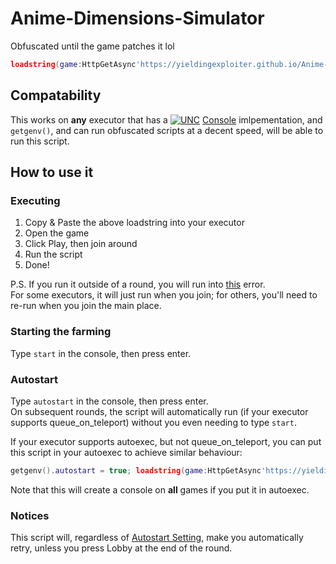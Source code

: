 # Anime-Dimensions-Simulator
Obfuscated until the game patches it lol

```lua
loadstring(game:HttpGetAsync'https://yieldingexploiter.github.io/Anime-Dimensions-Simulator/init.lua','GameScript')();
```

## Compatability
This works on **any** executor that has a [![UNC](https://yieldingexploiter.github.io/Anime-Dimensions-Simulator/badge16.png)](https://scriptunc.org) [Console](https://github.com/unified-naming-convention/NamingStandard/tree/main/api/console) imlpementation, and `getgenv()`, and can run obfuscated scripts at a decent speed, will be able to run this script.

## How to use it

### Executing
1. Copy & Paste the above loadstring into your executor
2. Open the game
3. Click Play, then join around
4. Run the script
5. Done!

P.S. If you run it outside of a round, you will run into [this](https://github.com/YieldingExploiter/Anime-Dimensions-Simulator/issues/1) error.<br/>
For some executors, it will just run when you join; for others, you'll need to re-run when you join the main place.

### Starting the farming
Type `start` in the console, then press enter.

### Autostart
Type `autostart` in the console, then press enter.<br/>
On subsequent rounds, the script will automatically run (if your executor supports queue_on_teleport) without you even needing to type `start`.

If your executor supports autoexec, but not queue_on_teleport, you can put this script in your autoexec to achieve similar behaviour:
```lua
getgenv().autostart = true; loadstring(game:HttpGetAsync'https://yieldingexploiter.github.io/Anime-Dimensions-Simulator/init.lua','GameScript')();
```

Note that this will create a console on **all** games if you put it in autoexec.

### Notices
This script will, regardless of [Autostart Setting](#autostart), make you automatically retry, unless you press Lobby at the end of the round.
